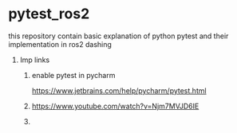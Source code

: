 # pytest_ros2
this repository contain basic explanation of python pytest and their implementation in ros2 dashing

1. Imp links

   1. enable pytest in pycharm

      https://www.jetbrains.com/help/pycharm/pytest.html

   2. https://www.youtube.com/watch?v=Njm7MVJD6IE
   3. 